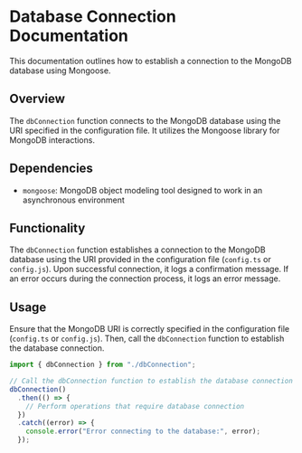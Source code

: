 # Database Connection Documentation

This documentation outlines how to establish a connection to the MongoDB database using Mongoose.

## Overview

The `dbConnection` function connects to the MongoDB database using the URI specified in the configuration file. It utilizes the Mongoose library for MongoDB interactions.

## Dependencies

- `mongoose`: MongoDB object modeling tool designed to work in an asynchronous environment

## Functionality

The `dbConnection` function establishes a connection to the MongoDB database using the URI provided in the configuration file (`config.ts` or `config.js`). Upon successful connection, it logs a confirmation message. If an error occurs during the connection process, it logs an error message.

## Usage

Ensure that the MongoDB URI is correctly specified in the configuration file (`config.ts` or `config.js`). Then, call the `dbConnection` function to establish the database connection.

```typescript
import { dbConnection } from "./dbConnection";

// Call the dbConnection function to establish the database connection
dbConnection()
  .then(() => {
    // Perform operations that require database connection
  })
  .catch((error) => {
    console.error("Error connecting to the database:", error);
  });
```
